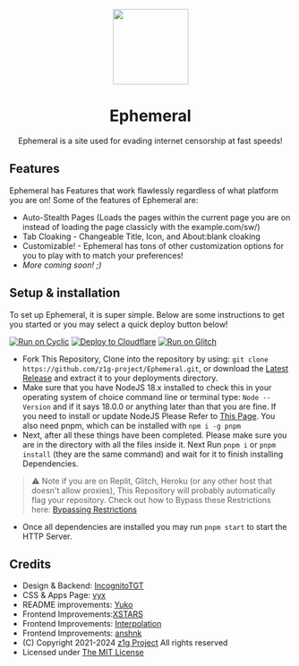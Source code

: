 <div>
  <p align="center">
    <img src="https://cdn.discordapp.com/attachments/1131413885061185697/1212894557428121671/ALMPKm3.png?ex=65f37f14&is=65e10a14&hm=587993c4d39773f0c751f900309b8b407327bdc2c0b2effd6b820fed67e462fe&" height="135" width="135">
  </p>
  <h1 align="center">Ephemeral</h1>
  <p align="center">Ephemeral is a site used for evading internet censorship at fast speeds!</p>
</div>

## Features

Ephemeral has Features that work flawlessly regardless of what platform you are on!
Some of the features of Ephemeral are:

- Auto-Stealth Pages (Loads the pages within the current page you are on instead of loading the page classicly with the example.com/sw/)
- Tab Cloaking - Changeable Title, Icon, and About:blank cloaking
- Customizable! - Ephemeral has tons of other customization options for you to play with to match your preferences!
- _More coming soon! ;)_

## Setup & installation

To set up Ephemeral, it is super simple. Below are some instructions to get you started or you may select a quick deploy button below!

[![Run on Cyclic](https://raw.githubusercontent.com/BinBashBanana/deploy-buttons/master/buttons/official/cyclic.svg)](https://app.cyclic.sh/api/app/deploy/z1g-project/Ephemeral)
[![Deploy to Cloudflare](https://raw.githubusercontent.com/z1g-project/terbium/main/static/resources/cflogo.png)](https://github.com/z1g-project/Terbium/wiki/Deploy-to-Cloudflare-Pages)
[![Run on Glitch](https://raw.githubusercontent.com/BinBashBanana/deploy-buttons/master/buttons/official/glitch.svg)](https://glitch.com/edit/#!/import/github/z1g-project/Ephemeral)

- Fork This Repository, Clone into the repository by using: `git clone https://github.com/z1g-project/Ephemeral.git`, or download the [Latest Release](https://github.com/z1g-project/Ephemeral/releases) and extract it to your deployments directory.
- Make sure that you have NodeJS 18.x installed to check this in your operating system of choice command line or terminal type: `Node --Version` and if it says 18.0.0 or anything later than that you are fine. If you need to install or update NodeJS Please Refer to [This Page](https://nodejs.org/en/download). You also need pnpm, which can be installed with `npm i -g pnpm`
- Next, after all these things have been completed. Please make sure you are in the directory with all the files inside it. Next Run `pnpm i` or `pnpm install` (they are the same command) and wait for it to finish installing Dependencies.

> ⚠️ Note if you are on Replit, Glitch, Heroku (or any other host that doesn't allow proxies), This Repository will probably automatically flag your repository. Check out how to Bypass these Restrictions here: [Bypassing Restrictions](https://github.com/holy-unblocker/website-aio/wiki/Circumventing-deployment-restrictions)

- Once all dependencies are installed you may run `pnpm start` to start the HTTP Server.

## Credits

- Design & Backend: [IncognitoTGT](https://github.com/IncognitoTGT)
- CSS & Apps Page: [vyx](https://github.com/vbnm0)
- README improvements: [Yuko](https://github.com/yu6x)
- Frontend Improvements:[XSTARS](https://github.com/notplayingallday383)
- Frontend Improvements: [Interpolation](https://github.com/interpolation-0)
- Frontend Improvements: [anshnk](https://github.com/anshnk)
- (C) Copyright 2021-2024 [z1g Project](https://github.com/z1g-project/) All rights reserved
- Licensed under [The MIT License](https://github.com/z1g-project/ephemeral/blob/master/LICENSE)
